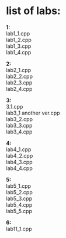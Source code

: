 # list of labs:
**1:**  
lab1_1.cpp  
lab1_2.cpp  
lab1_3.cpp  
lab1_4.cpp  

**2:**  
lab2_1.cpp  
lab2_2.cpp  
lab2_3.cpp  
lab2_4.cpp  

**3:**  
3.1.cpp  
lab3_1 another ver.cpp  
lab3_2.cpp  
lab3_3.cpp  
lab3_4.cpp  

**4:**  
lab4_1.cpp  
lab4_2.cpp  
lab4_3.cpp  
lab4_4.cpp  

**5:**  
lab5_1.cpp  
lab5_2.cpp  
lab5_3.cpp  
lab5_4.cpp  
lab5_5.cpp  

**6:**  
lab11_1.cpp  

